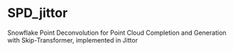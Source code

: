 # SPD_jittor  
Snowflake Point Deconvolution for Point Cloud Completion and Generation with Skip-Transformer, implemented in Jittor
